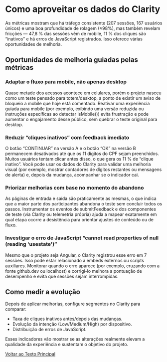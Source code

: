 # Como aproveitar os dados do Clarity

As métricas mostram que há tráfego consistente (207 sessões, 167 usuários únicos) e uma boa profundidade de rolagem (≈98%), mas também revelam fricções — 47,8 % das sessões vêm de mobile, 11 % dos cliques são “inativos” e há erros de JavaScript registrados. Isso oferece várias oportunidades de melhoria.

## Oportunidades de melhoria guiadas pelas métricas

### Adaptar o fluxo para mobile, não apenas desktop

Quase metade dos acessos acontece em celulares, porém o projeto nasceu como um teste pensado para totem/desktop, a ponto de existir um aviso de bloqueio a mobile que hoje está comentado. Reativar uma experiência guiada para mobile (por exemplo, exibindo uma versão reduzida ou instruções específicas ao detectar isMobile()) evita frustração e pode aumentar o engajamento desse público, sem quebrar o teste original para desktop.

### Reduzir “cliques inativos” com feedback imediato

O botão “CONTINUAR” na versão A e o botão “OK” na versão B permanecem desativados até que os 11 dígitos do CPF sejam preenchidos. Muitos usuários tentam clicar antes disso, o que gera os 11 % de “clique inativo”. Você pode usar os dados do Clarity para validar uma melhoria visual (por exemplo, mostrar contadores de dígitos restantes ou mensagens de alerta) e, depois da mudança, acompanhar se o indicador cai.

### Priorizar melhorias com base no momento do abandono

As páginas de entrada e saída são praticamente as mesmas, o que indica que a maior parte dos participantes abandona o teste sem concluir todos os passos. Instrumentar os eventos de submitFeedback e dos componentes de teste (via Clarity ou telemetria própria) ajuda a mapear exatamente em qual etapa ocorre a desistência para orientar ajustes de conteúdo ou de fluxo.

### Investigar o erro de JavaScript “cannot read properties of null (reading 'usestate')”

Mesmo que o projeto seja Angular, o Clarity registrou esse erro em 7 sessões. Isso pode estar relacionado a embeds externos ou scripts auxiliares. Monitorar quando o erro aparece (por exemplo, cruzando com a fonte github.dev ou localhost) e corrigi-lo melhora a pontuação de desempenho e evita que sessões sejam interrompidas.

## Como medir a evolução

Depois de aplicar melhorias, configure segmentos no Clarity para comparar:

*   Taxa de cliques inativos antes/depois das mudanças.
*   Evolução da intenção (Low/Medium/High) por dispositivo.
*   Distribuição de erros de JavaScript.

Esses indicadores vão mostrar se as alterações realmente elevam a qualidade da experiência e sustentam o objetivo do projeto.

[Voltar ao Texto Principal](../index.md)

